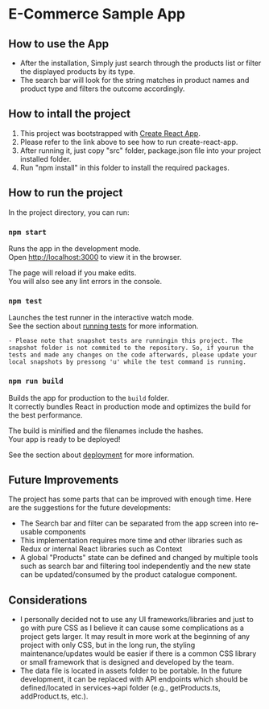 # E-Commerce Sample App

## How to use the App
- After the installation, Simply just search through the products list or filter the displayed products by its type.
- The search bar will look for the string matches in product names and product type and filters the outcome accordingly.


## How to intall the project
1. This project was bootstrapped with [Create React App](https://github.com/facebook/create-react-app).
2. Please refer to the link above to see how to run create-react-app.
3. After running it, just copy "src" folder, package.json file into your project installed folder.
4. Run "npm install" in this folder to install the required packages.

## How to run the project

In the project directory, you can run:

### `npm start`

Runs the app in the development mode.\
Open [http://localhost:3000](http://localhost:3000) to view it in the browser.

The page will reload if you make edits.\
You will also see any lint errors in the console.

### `npm test`

Launches the test runner in the interactive watch mode.\
See the section about [running tests](https://facebook.github.io/create-react-app/docs/running-tests) for more information.

`- Please note that snapshot tests are runningin this project. The snapshot folder is not commited to the repository. So, if yourun the tests and made any changes on the code afterwards, please update your local snapshots by pressong 'u' while the test command is running.`

### `npm run build`

Builds the app for production to the `build` folder.\
It correctly bundles React in production mode and optimizes the build for the best performance.

The build is minified and the filenames include the hashes.\
Your app is ready to be deployed!

See the section about [deployment](https://facebook.github.io/create-react-app/docs/deployment) for more information.

## Future Improvements

The project has some parts that can be improved with enough time. Here are the suggestions for the future developments:
- The Search bar and filter can be separated from the app screen into re-usable components
- This implementation requires more time and other libraries such as Redux or internal React libraries such as Context
- A global "Products" state can be defined and changed by multiple tools such as search bar and filtering tool independently and the new state can be updated/consumed by the product catalogue component.

## Considerations
- I personally decided not to use any UI frameworks/libraries and just to go with pure CSS as I believe it can cause some complications as a project gets larger. It may result in more work at the beginning of any project with only CSS, but in the long run, the styling maintenance/updates would be easier if there is a common CSS library or small framework that is designed and developed by the team.
- The data file is located in assets folder to be portable. In the future development, it can be replaced with API endpoints which should be defined/located in services->api folder (e.g., getProducts.ts, addProduct.ts, etc.).
